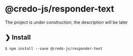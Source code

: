 # @credo-js/responder-text

The project is under construction, the description will be later

## ❯ Install

```
$ npm install --save @credo-js/responder-text
```
